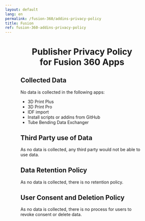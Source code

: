 ```yaml
---
layout: default
lang: en
permalink: /fusion-360/addins-privacy-policy
title: Fusion
ref: fusion-360-addins-privacy-policy
---
```


<div style="width: 80%; margin: 30px auto; text-align:center;">
    <h1>Publisher Privacy Policy<br/>for Fusion 360 Apps</h1>
</div>

<div style="width: 80%; margin: 30px auto 30px auto;">
    <h2>Collected Data</h2>
    <p>No data is collected in the following apps:</p>
    <ul>
        <li>3D Print Plus</li>
        <li>3D Print Pro</li>
        <li>IDF import</li>
        <li>Install scripts or addins from GitHub</li>
        <li>Tube Bending Data Exchanger</li>
    </ul>
</div>

<div style="width: 80%; margin: 30px auto;">
    <h2>Third Party use of Data</h2>
    <p>As no data is collected, any third party would not be able to use data.</p>
</div>

<div style="width: 80%; margin: 30px auto;">
    <h2>Data Retention Policy</h2>
    <p>As no data is collected, there is no retention policy.</p>
</div>

<div style="width: 80%; margin: 30px auto;">
    <h2>User Consent and Deletion Policy</h2>
    <p>As no data is collected, there is no process for users to revoke consent or delete data.</p>
</div>